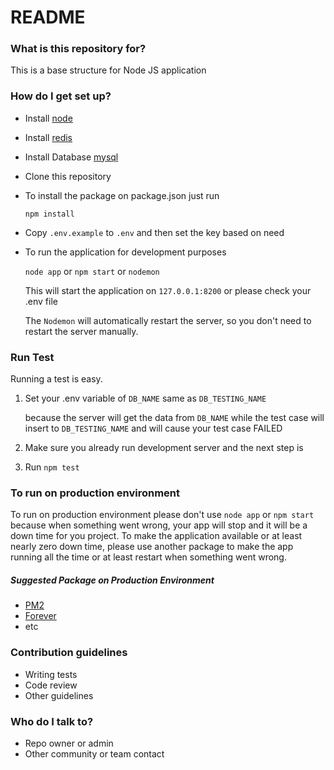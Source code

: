 # README #

### What is this repository for? ###

This is a base structure for Node JS application

### How do I get set up? ###

* Install [node](https://nodejs.org/en/)
* Install [redis](https://redis.io/)
* Install Database [mysql](https://www.mysql.com/)
* Clone this repository
* To install the package on package.json just run

    `npm install` 
    
* Copy `.env.example` to `.env` and then set the key based on need

* To run the application for development purposes

    `node app` or `npm start` or `nodemon`
    
    This will start the application on `127.0.0.1:8200` or please check your .env file
    
    The `Nodemon` will automatically restart the server, so you don't need to restart the server manually.

### Run Test
Running a test is easy.
1. Set your .env variable of `DB_NAME` same as `DB_TESTING_NAME`
    
    because the server will get the data from `DB_NAME` while the test case will insert to `DB_TESTING_NAME`
    and will cause your test case FAILED

2. Make sure you already run development server and the next step is
3. Run `npm test`

### To run on production environment

To run on production environment please don't use `node app` or `npm start`
because when something went wrong, your app will stop and it will be a down time for you project.
To make the application available or at least nearly zero down time, please use another package
to make the app running all the time or at least restart when something went wrong.

##### Suggested Package on Production Environment
* [PM2](https://www.npmjs.com/package/pm2)
* [Forever](https://www.npmjs.com/package/forever)
* etc

### Contribution guidelines ###

* Writing tests
* Code review
* Other guidelines

### Who do I talk to? ###

* Repo owner or admin
* Other community or team contact